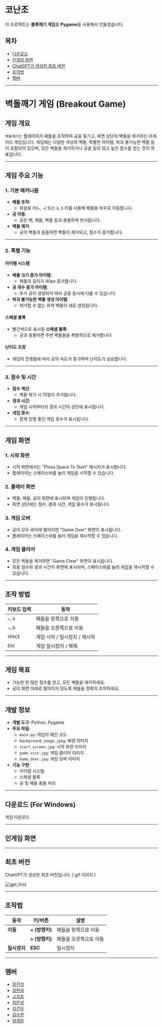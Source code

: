 # 코난조

이 프로젝트는 **블록깨기 게임**을 **Pygame**을 사용해서 만들었습니다.

## 목차
- [다운로드](#다운로드-for-windows)
- [인게임 화면](#인게임-화면)
- [ChatGPT가 생성한 최초 버전](#최초-버전)
- [조작법](#조작법)
- [멤버](#멤버)

-----
# **벽돌깨기 게임 (Breakout Game)**

## **게임 개요**
`벽돌깨기`는 플레이어가 패들을 조작하여 공을 튕기고, 화면 상단의 벽돌을 제거하는 아케이드 게임입니다. 게임에는 다양한 색상의 벽돌, 특별한 아이템, 파괴 불가능한 벽돌 등이 포함되어 있으며, 모든 벽돌을 제거하거나 공을 잃지 않고 높은 점수를 얻는 것이 목표입니다.

---

## **게임 주요 기능**

### **1. 기본 메커니즘**
- **패들 조작**:
  - 화살표 키(`←`, `→`) 또는 `A`, `D` 키를 사용해 패들을 좌우로 이동합니다.
- **공 이동**:
  - 공은 벽, 패들, 벽돌 등과 충돌하며 반사됩니다.
- **벽돌 제거**:
  - 공이 벽돌과 충돌하면 벽돌이 제거되고, 점수가 증가합니다.

---

### **2. 특별 기능**

#### **아이템 시스템**
- **패들 크기 증가 아이템**:
  - 패들의 길이가 40px 증가합니다.
- **공 개수 증가 아이템**:
  - 추가 공이 생성되어 여러 공을 동시에 다룰 수 있습니다.
- **파괴 불가능한 벽돌 생성 아이템**:
  - 제거할 수 없는 회색 벽돌이 새로 생성됩니다.

#### **스페셜 블록**
- 빨간색으로 표시된 **스페셜 블록**:
  - 공과 충돌하면 주변 벽돌들을 폭발적으로 제거합니다.

#### **난이도 조정**
- 게임이 진행됨에 따라 공의 속도가 증가하며 난이도가 상승합니다.

---

### **3. 점수 및 시간**
- **점수 계산**:
  - 벽돌 제거 시 10점이 추가됩니다.
- **경과 시간**:
  - 게임 시작부터의 경과 시간이 상단에 표시됩니다.
- **게임 횟수**:
  - 현재 진행 중인 게임 횟수가 표시됩니다.

---

## **게임 화면**

### **1. 시작 화면**
- 시작 화면에서는 "Press Space To Start" 메시지가 표시됩니다.
- 플레이어는 스페이스바를 눌러 게임을 시작할 수 있습니다.

### **2. 플레이 화면**
- 벽돌, 패들, 공이 화면에 표시되며 게임이 진행됩니다.
- 화면 상단에는 점수, 경과 시간, 게임 횟수가 표시됩니다.

### **3. 게임 오버**
- 공이 모두 바닥에 떨어지면 "Game Over" 화면이 표시됩니다.
- 플레이어는 스페이스바를 눌러 게임을 재시작할 수 있습니다.

### **4. 게임 클리어**
- 모든 벽돌을 제거하면 "Game Clear" 화면이 표시됩니다.
- 최종 점수와 경과 시간이 화면에 표시되며, 스페이스바를 눌러 게임을 재시작할 수 있습니다.

---

## **조작 방법**

| 키보드 입력 | 동작                              |
|-------------|-----------------------------------|
| `←`, `A`    | 패들을 왼쪽으로 이동              |
| `→`, `D`    | 패들을 오른쪽으로 이동            |
| `SPACE`     | 게임 시작 / 일시정지 / 재시작      |
| `ESC`       | 게임 일시정지 / 해제              |

---

## **게임 목표**
- 가능한 한 많은 점수를 얻고, 모든 벽돌을 제거하세요.
- 공이 화면 아래로 떨어지지 않도록 패들을 정확히 조작하세요.

---

## **개발 정보**

- **개발 도구**: Python, Pygame
- **주요 파일**:
  - `main.py`: 게임의 메인 코드
  - `background_image.jpeg`: 배경 이미지
  - `start_screen.jpg`: 시작 화면 이미지
  - `game_vict.jpg`: 게임 클리어 이미지
  - `Game_Over.jpg`: 게임 오버 이미지
- **기능 구현**:
  - 아이템 시스템
  - 스페셜 블록
  - 공 및 패들 충돌 처리

---

## 다운로드 (For Windows)
게임 다운로드

-----

## 인게임 화면

-----

## 최초 버전
ChatGPT가 생성한 최초 버전입니다. ( gif 이미지 ) 

![gpt_first](https://github.com/user-attachments/assets/06657891-16fa-496b-845b-564d36715004)

-----

## 조작법
| 동작          | 키/버튼               | 설명                         |
|---------------|-----------------------|------------------------------|
| **이동**      | **< (방향키)**                 | 패들을 왼쪽으로 이동                |
|               | **> (방향키)**                 | 패들을 오른쪽으로 이동         |
| **일시정지**      | **ESC**        | 일시정지                       |

-----

## 멤버

- [장진석](https://github.com/Jinseok2419342)
- [정현국](https://github.com/ehfl21)
- [고지호](https://github.com/jiho050718)
- [최은성](https://github.com/eunsg1)
- [김건우](https://github.com/uro12)
- [김수한](https://github.com/suhan1029)
- [양경윤](https://github.com/kyungyunie)
